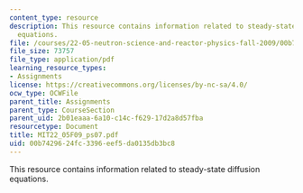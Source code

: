 ```yaml
---
content_type: resource
description: This resource contains information related to steady-state diffusion
  equations.
file: /courses/22-05-neutron-science-and-reactor-physics-fall-2009/00b7429624fc3396eef5da0135db3bc8_MIT22_05F09_ps07.pdf
file_size: 73757
file_type: application/pdf
learning_resource_types:
- Assignments
license: https://creativecommons.org/licenses/by-nc-sa/4.0/
ocw_type: OCWFile
parent_title: Assignments
parent_type: CourseSection
parent_uid: 2b01eaaa-6a10-c14c-f629-17d2a8d57fba
resourcetype: Document
title: MIT22_05F09_ps07.pdf
uid: 00b74296-24fc-3396-eef5-da0135db3bc8
---
```

This resource contains information related to steady-state diffusion equations.